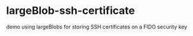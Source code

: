 # largeBlob-ssh-certificate
demo using largeBlobs for storing SSH certificates on a FIDO security key
